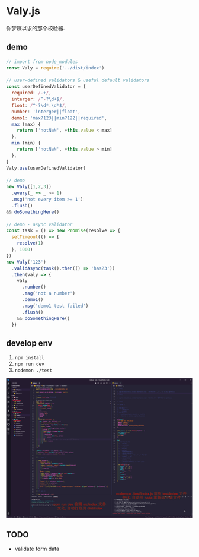 # Valy.js

你梦寐以求的那个校验器.

## demo

```js
// import from node_modules
const Valy = require('../dist/index')

// user-defined validators & useful default validators
const userDefinedValidator = {
  required: /.+/,
  interger: /^-?\d+$/,
  float: /^-?\d*.\d*$/,
  number: 'interger||float',
  demo1: 'max?123||min?122||required',
  max (max) {
    return ['notNaN', +this.value < max]
  },
  min (min) {
    return ['notNaN', +this.value > min]
  },
}
Valy.use(userDefinedValidator)

// demo
new Valy([1,2,3])
  .every(_ => _ >= 1)
  .msg('not every item >= 1')
  .flush()
&& doSomethingHere()

// demo - async validator
const task = () => new Promise(resolve => {
  setTimeout(() => {
    resolve(1)
  }, 1000)
})
new Valy('123')
  .validAsync(task().then(() => 'has?3'))
  .then(valy => {
    valy
      .number()
      .msg('not a number')
      .demo1()
      .msg('demo1 test failed')
      .flush()
    && doSomethingHere()
  })
```

## develop env

1. `npm install`
2. `npm run dev`
3. `nodemon ./test`

![开发环境](assets/2019-06-10-13-44-38.png)

## TODO

- validate form data
